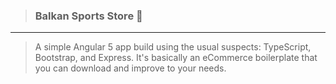 > ### Balkan Sports Store  :basketball:
***
> A simple Angular 5 app build using the usual suspects: TypeScript, Bootstrap, and Express.
> It's basically an eCommerce boilerplate that you can download and improve to your needs.
